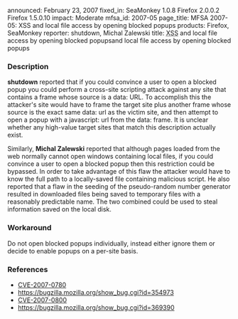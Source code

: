 announced: February 23, 2007
fixed_in: SeaMonkey 1.0.8
          Firefox 2.0.0.2
          Firefox 1.5.0.10
impact: Moderate
mfsa_id: 2007-05
page_title: MFSA 2007-05: XSS and local file access by opening blocked popups
products: Firefox, SeaMonkey
reporter: shutdown, Michal Zalewski
title: <abbr title="Cross-Site Scripting">XSS</abbr> and local file access by opening blocked popupsand local file access by opening blocked popups

<h3>Description</h3>

<p><strong>shutdown</strong> reported that if you could convince a user to
open a blocked popup you could perform a cross-site scripting attack against
any site that contains a frame whose source is a data: URL. To accomplish this
the attacker's site would have to frame the target site plus another frame
whose source is the exact same data: url as the victim site, and then
attempt to open a popup with a javascript: url from the data: frame. It is
unclear whether any high-value target sites that match this description
actually exist.</p>

<p>Similarly, <strong>Michal Zalewski</strong> reported that although pages
loaded from the web normally cannot open windows containing local files,
if you could convince a user to open a blocked popup then this restriction
could be bypassed. In order to take advantage of this flaw the attacker
would have to know the full path to a locally-saved file containing
malicious script. He also reported that a flaw in the seeding of the
pseudo-random number generator resulted in downloaded files being
saved to temporary files with a reasonably predictable name. The two combined
could be used to steal information saved on the local disk.</p>

<h3>Workaround</h3>

<p>Do not open blocked popups individually, instead either ignore them or decide
to enable popups on a per-site basis.</p>

<h3>References</h3>

<ul>
<li><a class="ex-ref" href="http://nvd.nist.gov/nvd.cfm?cvename=CVE-2007-0780">CVE-2007-0780</a></li>
<li><a href="https://bugzilla.mozilla.org/show_bug.cgi?id=354973">
https://bugzilla.mozilla.org/show_bug.cgi?id=354973</a></li>
<li><a class="ex-ref" href="http://nvd.nist.gov/nvd.cfm?cvename=CVE-2007-0800">CVE-2007-0800</a></li>
<li><a href="https://bugzilla.mozilla.org/show_bug.cgi?id=369390">
https://bugzilla.mozilla.org/show_bug.cgi?id=369390</a></li>
</ul>



